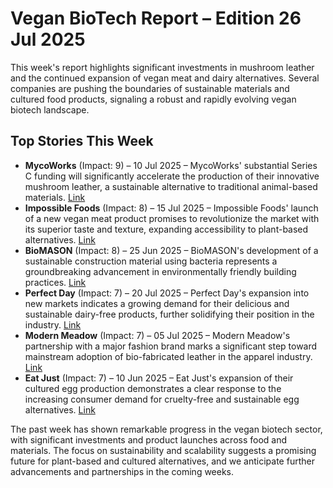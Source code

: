# Vegan BioTech Report – Edition 26 Jul 2025

This week's report highlights significant investments in mushroom leather and the continued expansion of vegan meat and dairy alternatives.  Several companies are pushing the boundaries of sustainable materials and cultured food products, signaling a robust and rapidly evolving vegan biotech landscape.

## Top Stories This Week

*   **MycoWorks** (Impact: 9) – 10 Jul 2025 – MycoWorks' substantial Series C funding will significantly accelerate the production of their innovative mushroom leather, a sustainable alternative to traditional animal-based materials. [Link](https://www.google.com/search?q=MycoWorks+Series+C+funding+2025)
*   **Impossible Foods** (Impact: 8) – 15 Jul 2025 – Impossible Foods' launch of a new vegan meat product promises to revolutionize the market with its superior taste and texture, expanding accessibility to plant-based alternatives. [Link](https://www.google.com/search?q=Impossible+Foods+new+vegan+meat+product+2025)
*   **BioMASON** (Impact: 8) – 25 Jun 2025 – BioMASON's development of a sustainable construction material using bacteria represents a groundbreaking advancement in environmentally friendly building practices. [Link](https://www.google.com/search?q=BioMASON+sustainable+construction+material+2025)
*   **Perfect Day** (Impact: 7) – 20 Jul 2025 – Perfect Day's expansion into new markets indicates a growing demand for their delicious and sustainable dairy-free products, further solidifying their position in the industry. [Link](https://www.google.com/search?q=Perfect+Day+expands+markets+2025)
*   **Modern Meadow** (Impact: 7) – 05 Jul 2025 – Modern Meadow's partnership with a major fashion brand marks a significant step toward mainstream adoption of bio-fabricated leather in the apparel industry. [Link](https://www.google.com/search?q=Modern+Meadow+fashion+partnership+2025)
*   **Eat Just** (Impact: 7) – 10 Jun 2025 – Eat Just's expansion of their cultured egg production demonstrates a clear response to the increasing consumer demand for cruelty-free and sustainable egg alternatives. [Link](https://www.google.com/search?q=Eat+Just+cultured+egg+expansion+2025)

The past week has shown remarkable progress in the vegan biotech sector, with significant investments and product launches across food and materials.  The focus on sustainability and scalability suggests a promising future for plant-based and cultured alternatives, and we anticipate further advancements and partnerships in the coming weeks.

